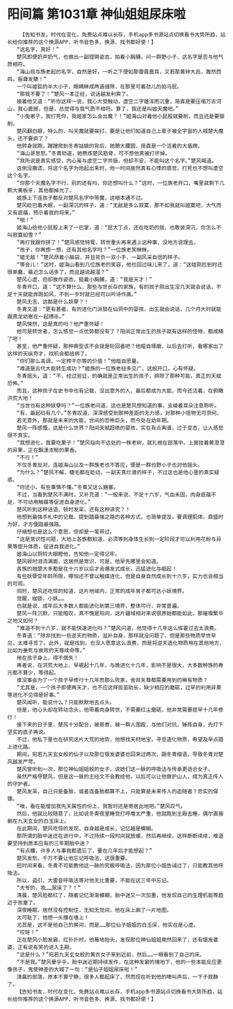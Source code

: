 # 阳间篇 第1031章 神仙姐姐尿床啦
        【告知书友，时代在变化，免费站点难以长存，手机app多书源站点切换看书大势所趋，站长给你推荐的这个换源APP，听书音色多、换源、找书都好使！】
       “这名字，真好！”
       楚风即便奶声奶气，也做出一副铿锵姿态，拍着小胸脯，问一群野小子，这名字是否与他气质相符。
       “海山叔与族老起的名字，自然是好，一听之下便如那雷霆震耳，又若那黄钟大吕，轰然而鸣，振聋发聩！”
       一个叫姬狐的半大小子，眼睛眯成两道缝隙，在那里可着劲儿的拍马屁。
       “那我不要了！”楚风一本正经，说话越发利索了。
       接着他又道：“听你这样一说，我心大受触动，虚空二字雄浑而沉重，简直是要压塌万古河山，我心震撼，但是，总觉得与我气质不相符。算了，我还是叫姬天魔吧。”
       “小兔崽子，我打死你，我姬家怎么会出魔？！”姬海山对着他小屁股就要削，而且还是要狠削。
       楚风翻白眼，特么的，叫天魔就要挨打，要是让他们知道自己上辈子被全宇宙的人喊楚大魔头，还不要疯了？
       他转身就跑，蹭蹭爬到冬青姑娘的背后，她膀大腰圆，简直是一个活着的大盾牌。
       “海山哥息怒。”冬青劝道，她熬炼楚风筋骨，可不想他真被打坏掉。
       “我所说是真实感受，内心虽与虚空二字共振，但却不安，不能叫这个名字。”楚风喊道。
       这倒没撒谎，将这个名字为他起出来时，他一时间居然真有心悸的感觉，打死也不想叫虚空这个名字。
       “你那个天魔名字不行，别的还有吗，你还想叫什么？”这时，一位族老开口，嘴里就剩下几颗大黄板牙，其他都掉光了。
       姬族上下连孩子都反对楚风名字中带魔，这根本通不过。
       楚风眨巴着大眼，一副深沉的样子，道：“无敌是多么寂寞，那不如我就叫姬寞吧，大气而又有底蕴，预示着我的将来。”
       “啪！”
       姬海山给他小屁股上来了一巴掌，道：“屁大丁点，还在吃奶的娃，也敢装深沉，你怎么不叫寂寞如雪？”
       “再打我跟你拼了！”楚风感觉特冤，转世重头再来遇上这种事，没地方说理去。
       “孩子，你再想一想，还有其他名字吗？”一位族老笑眯眯。
       “姬无敌！”楚风昂着小脑袋，并且背负一双小手，一副风采自信的样子。
       “等会儿！”这时，姬海山看到几位族老的笑容，他也回过味儿来了，道：“这娃刚捡到时还很单蠢，最近怎么话多了，而且越说越溜？”
       楚风心虚，但却故作姿态，挺着小胸脯，道：“我是天才！”
       冬青开口，道：“这不算什么，那些与世长存的家族，有的孩子刚出生没几天就会说话，不足十天就能奔跑如风，不到一岁时就已经可以吟诗作画。”
       楚风无言，这都是什么妖孽？！
       冬青又道：“更有甚者，有的进化门派锁在仙洞中的婴孩，出生就会说话，几个月大时就能跟真龙幼崽在一起搏杀。”
       楚风悚然，这是真的吗？他严重怀疑！
       他可是转世者，怎么感觉一点优势都没有了？阳间正常出生的孩子就有这样的怪物，都成精了吧！
       甚至，他严重怀疑，那种典型该不会就是轮回者吧？他暗自琢磨，以后去打听，看哪家出了这样的天纵奇才，找机会都给绑了。
       “你们那么高调，一定榨干尔等的价值！”他暗自思量。
       “难道是古代大能转生成功？”姬族的一位族老经多见广，这般开口，心有怀疑。
       冬青摇头，道：“不，经过验证，的确就是正常出生的孩子，排除了那种可能，真正的天赋恐怖。”
       而且，这种孩子在史书中也有记载，没出意外的人，最后都成为大能，而今还活着，在俯瞰洪荒大地！
       “当世也有这种妖孽吗？”一位族老问道，这也是楚风想知道的事，支棱着耳朵注意聆听。
       “有，最起码有几个。”冬青叹道，深深感受到那种差距的无力感，对那种小怪物无可奈何。
       若无意外，那就是未来的大能，世间的恐怖巨头，而今处在幼年期。
       楚风一阵感慨，这是什么世界？阳间天赋超绝的婴孩，实在有点离谱，过于变态，让人感觉很不真实。
       “我想进化，我要吃果子！”楚风指向不远处的一株老树，就扎根在部落中，上面挂着黄澄澄的异果，正在飘漾浓郁的果香。
       “不行！”
       不仅冬青反对，连姬海山以及一群族老也不答应，便是一群也野小子也对他摇头。
       “为什么？”楚风不解，睫毛都在眨动，一副天真烂漫的样子，不过这也是他心里的真实疑惑。
       “你还小，有些事情不懂。”冬青又这么搪塞。
       不过，当看到楚风不满时，又补充道：“一般来说，不足十六岁，气血未固，肉身底蕴不足，不可动用触媒等促进自身进化。”
       楚风听到这种话语，顿时发呆，还有这种讲究？！
       他想到最强手札中的记载，提到踏最强之路的各种方式，也简单提及，要调理肌体，鼎盛时为好，才方便踏最强路。
       仔细想也是这么个意思，但却是一笔带过。
       “这是常识性问题，大地上各族都知道，必须等到身体生长到一定阶段才可以利用花粉与异果等提升体质，促进自我进化。”
       姬海山以铜铃大眼瞪他，告知他一定得记牢。
       楚风顿时泪流满面，这居然是常识，可是，他早先哪里会知道。
       各族的翘楚大多都是在十六岁以后才会爆发式成长，迅猛进化与崛起！
       有些妖孽受年龄所限，哪怕还不曾以触媒进化，但是自身自然成长到十六岁，实力也会相当的可观。
       同时，楚风还吃惊的知道，这片地域内，正常的成年男子都可达小妖境界。
       觉醒，枷锁，小妖……
       也就是说，成年后大多数人都能进化到第三境界，整体可行，非常普遍。
       楚风一阵沉默，只能暗叹，真不愧是阳间，这片疆域相对来说很原始都能如此，那璀璨繁华之地又如何？
       “难道不到十六岁，就不能快速进化吗？”楚风问道，他觉得十几年这么挥霍过去太浪费。
       冬青道：“除非找到一些逆天的物质，滋补自身，那样就没问题了，但是那些物质举世罕见，太难寻觅了。此外，就是找到，也没人愿意这么浪费，而是将逆天造化物质用在其他地方，比如为垂死与衰败的天尊续命等。”
       用在孩子身上，得不偿失！
       再者说，在洪荒大地上，早崛起十几年，与晚进化十几年，影响不是很大，大多数种族的寿元都不算少，等得起。
       谁没事会为了一个孩子早修行十几年而那么败家，舍弃天尊都需要用到的稀有物质？
       “尤其是，一个孩子即便再天才，也不应这样拔苗助长，缺少相应的磨砺，过早的利用异果等进化不见得是好事。”
       楚风闻听，能说什么？只能默默地去点头。
       但是，他心头却在转动念头，他带着肉身转世，不需要红尘磨砺，他非常需要提早十几年修行！
       接下来的日子里，楚风十分配合，被蒸煮，被一群人围殴，与他们对抗，锤炼自身，先打下坚实的底子再说。
       不过，他私下里也在研究这片大荒的地势，他想找天材地宝，寻觅造化物质，希望及早点踏上进化路。
       期间，宛若九天玄女般的仙子以及那位银发婆婆也回来过两次，跟冬青细语，导致冬青对楚风越发严苛。
       楚风曾听到一次，那位神仙姐姐般的女子，说她们这一脉的呼吸法与传承更适合女子。
       虽然严格导楚风，但是这一脉的主经文不会教给他，以后可以让他做护山人，成为真正传人的守护者。
       楚风发呆，自己只是备胎，或者连备胎都算不上，只能算是未来传人的追随者？忠实的保镖。
       “唉，看在能增加我先天属性的份上，我暂时还是寄居此地吧。”楚风叹气。
       然后，他就比较随意了，比如说冬青夜里睡觉打呼噜太严重，他就跑到主殿去睡，偶尔直接躺在九天玄女的白玉床上。
       在此期间，楚风吃惊的发现，自身越是成长，记忆越是模糊。
       那所谓的胎中迷还在进行中，不过持续一段时间就放缓，然后再继续，这样断断续续，难道要坚持到原本应有的三年期胎中迷？
       “有点糟，许多人与事我都遗忘了，要在几年后才能想起？”
       楚风发愁，千万不要让他忘记呼吸法，这很重要。
       短时间来看，冬青不可能教他这一脉的究极呼吸法，因为那位小姐告诫过了，只能教其他呼吸法。
       所以，盗引、大雷音呼吸法等对他无比重要，不能在这三年中忘记。
       “大爷的，我……尿床了？！”
       清晨，楚风脸都红了，随着记忆渐渐模糊，胎中迷又一次加重，他发现自己的生理机能等趋近于孩童了。
       深夜睡眠，居然没有控制住，无知无觉间，他在床上画了一片地图。
       太可耻了，他想一头撞在墙上！
       尤其是，这不是他自己的房间，而是……那位仙子姐姐的白玉床，他实在是心虚。
       “哎呀！”
       正在楚风小脸发窘，红扑扑时，他蓦地抬头，发现那位神仙姐姐竟然回来了，还有银发婆婆，正有说有笑的进入主殿。
       “这是什么？”宛若九天玄女般的黄衣女子来到近前，然后……一眼看到了自己的床。
       “不是我。”楚风晕乎乎，胎中迷近期持续发作，在这种发窘的境地下，他的一些本能反应更像孩子，鬼使神差的大喊了一句：“是仙子姐姐尿床啦！”
       清晨的部落，原本不算宁静，很多人都起床了，然而现在听到他的嚎叫声后，一下子寂静了。
       【告知书友，时代在变化，免费站点难以长存，手机app多书源站点切换看书大势所趋，站长给你推荐的这个换源APP，听书音色多、换源、找书都好使！】